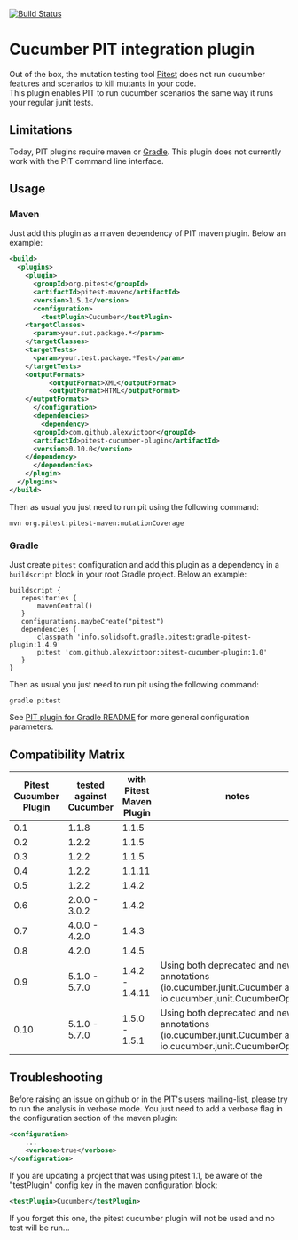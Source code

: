 [![Build Status](https://travis-ci.org/alexvictoor/pitest-cucumber-plugin.svg?branch=master)](https://travis-ci.org/alexvictoor/pitest-cucumber-plugin)

Cucumber PIT integration plugin
========================

Out of the box, the mutation testing tool [Pitest](http://pitest.org) does not run cucumber features and scenarios to kill mutants in your code.  
This plugin enables PIT to run cucumber scenarios the same way it runs your regular junit tests.

Limitations
------------
Today, PIT plugins require maven or [Gradle](https://github.com/szpak/gradle-pitest-plugin). This plugin does not currently work with the PIT command line interface.

Usage
------
### Maven

Just add this plugin as a maven dependency of PIT maven plugin. Below an example:

```xml
<build>
  <plugins>
    <plugin>
      <groupId>org.pitest</groupId>
      <artifactId>pitest-maven</artifactId>
      <version>1.5.1</version>
      <configuration>
        <testPlugin>Cucumber</testPlugin>
    <targetClasses>
      <param>your.sut.package.*</param>
    </targetClasses>
    <targetTests>
      <param>your.test.package.*Test</param>
    </targetTests>
    <outputFormats>
          <outputFormat>XML</outputFormat>
          <outputFormat>HTML</outputFormat>
    </outputFormats>
      </configuration>
      <dependencies>
        <dependency>
      <groupId>com.github.alexvictoor</groupId>
      <artifactId>pitest-cucumber-plugin</artifactId>
      <version>0.10.0</version>
    </dependency>
      </dependencies>
    </plugin>
  </plugins>
</build>

```

Then as usual you just need to run pit using the following command:

    mvn org.pitest:pitest-maven:mutationCoverage

### Gradle

Just create `pitest` configuration and add this plugin as a dependency in a `buildscript` block in your root Gradle project. Below an example:
```
buildscript {
   repositories {
       mavenCentral()
   }
   configurations.maybeCreate("pitest")
   dependencies {
       classpath 'info.solidsoft.gradle.pitest:gradle-pitest-plugin:1.4.9'
       pitest 'com.github.alexvictoor:pitest-cucumber-plugin:1.0'
   }
}
```

Then as usual you just need to run pit using the following command:

    gradle pitest

See [PIT plugin for Gradle README]( https://github.com/szpak/gradle-pitest-plugin) for more general configuration parameters.

Compatibility Matrix
--------------------

| Pitest Cucumber Plugin | tested against Cucumber | with Pitest Maven Plugin | notes |
|------------------------|-------------------------|--------------------------|-------|
| 0.1 | 1.1.8         | 1.1.5  | |
| 0.2 | 1.2.2         | 1.1.5  | |
| 0.3 | 1.2.2         | 1.1.5  | |
| 0.4 | 1.2.2         | 1.1.11 | |
| 0.5 | 1.2.2         | 1.4.2  | |
| 0.6 | 2.0.0 - 3.0.2 | 1.4.2  | |
| 0.7 | 4.0.0 - 4.2.0 | 1.4.3  | |
| 0.8 | 4.2.0         | 1.4.5  | |                |
| 0.9 | 5.1.0 - 5.7.0 | 1.4.2 - 1.4.11  | Using both deprecated and new annotations (io.cucumber.junit.Cucumber and io.cucumber.junit.CucumberOptions) |
| 0.10 | 5.1.0 - 5.7.0 | 1.5.0 - 1.5.1  | Using both deprecated and new annotations (io.cucumber.junit.Cucumber and io.cucumber.junit.CucumberOptions) |

Troubleshooting
-----------------
Before raising an issue on github or in the PIT's users mailing-list, please try to run the analysis in verbose mode. You just need to add a verbose flag in the configuration section of the maven plugin:

```xml
<configuration>
    ...
    <verbose>true</verbose>
</configuration>
```

If you are updating a project that was using pitest 1.1, be aware of the "testPlugin" config key in the maven configuration block:

```xml
<testPlugin>Cucumber</testPlugin> 
```

If you forget this one, the pitest cucumber plugin will not be used and no test will be run...
